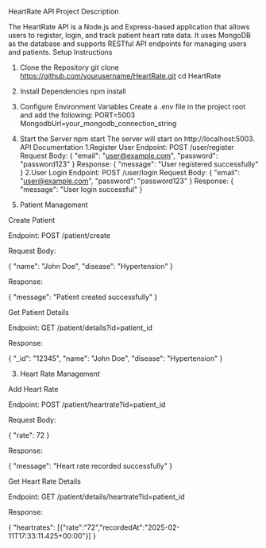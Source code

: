 HeartRate API
Project Description

The HeartRate API is a Node.js and Express-based application that allows users to register, login, and track patient heart rate data. It uses MongoDB as the database and supports RESTful API endpoints for managing users and patients.
Setup Instructions
1. Clone the Repository
    git clone https://github.com/yourusername/HeartRate.git
    cd HeartRate
2. Install Dependencies
    npm install
3. Configure Environment Variables
   Create a .env file in the project root and add the following:
   PORT=5003
   MongodbUrl=your_mongodb_connection_string
4. Start the Server
   npm start
   The server will start on http://localhost:5003.
API Documentation
  1.Register User
  Endpoint: POST /user/register
    Request Body:
   {
   "email": "user@example.com",
   "password": "password123"
  }
  Response:
 {
  "message": "User registered successfully"
 }
2.User Login
Endpoint: POST /user/login
Request Body:
{
  "email": "user@example.com",
  "password": "password123"
}
Response:
{
  "message": "User login successful"
}

3. Patient Management

Create Patient

Endpoint: POST /patient/create

Request Body:

{
  "name": "John Doe",
  "disease": "Hypertension"
}

Response:

{
  "message": "Patient created successfully"
}

Get Patient Details

Endpoint: GET /patient/details?id=patient_id

Response:

{
  "_id": "12345",
  "name": "John Doe",
  "disease": "Hypertension"
}

3. Heart Rate Management

Add Heart Rate

Endpoint: POST /patient/heartrate?id=patient_id

Request Body:

{
  "rate": 72
}

Response:

{
  "message": "Heart rate recorded successfully"
}

Get Heart Rate Details

Endpoint: GET /patient/details/heartrate?id=patient_id

Response:

{
  "heartrates": [{"rate":"72","recordedAt":"2025-02-11T17:33:11.425+00:00"}]
}
